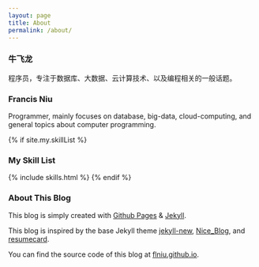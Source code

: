 ```yaml
---
layout: page
title: About
permalink: /about/
---
```


### 牛飞龙

程序员，专注于数据库、大数据、云计算技术、以及编程相关的一般话题。

### Francis Niu

Programmer, mainly focuses on database, big-data, cloud-computing, and general topics about computer programming.

{% if site.my.skillList %}
### My Skill List

{% include skills.html %}
{% endif %}

### About This Blog

This blog is simply created with [Github Pages](https://pages.github.com/) & [Jekyll](http://jekyllrb.com/).

This blog is inspired by the base Jekyll theme [jekyll-new](https://github.com/jglovier/jekyll-new),
[Nice_Blog](https://github.com/itisbenjamin/Nice_Blog),
and [resumecard](https://github.com/ddbullfrog/resumecard).

You can find the source code of this blog at [flniu.github.io](https://github.com/flniu/flniu.github.io).
